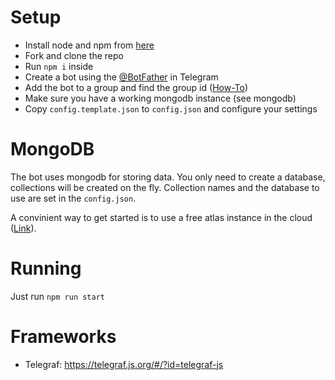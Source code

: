# Setup

  - Install node and npm from [here](https://nodejs.org/en/)
  - Fork and clone the repo
  - Run `npm i` inside
  - Create a bot using the [@BotFather](https://telegram.me/botfather) in Telegram
  - Add the bot to a group and find the group id ([How-To](https://stackoverflow.com/questions/32423837/telegram-bot-how-to-get-a-group-chat-id))
  - Make sure you have a working mongodb instance (see mongodb)
  - Copy `config.template.json` to `config.json` and configure your settings

# MongoDB

The bot uses mongodb for storing data. You only need to create a database, collections will be created on the fly. Collection names and the database to use are set in the `config.json`.

A convinient way to get started is to use a free atlas instance in the cloud ([Link](https://www.mongodb.com/cloud/atlas)).

# Running

Just run `npm run start`

# Frameworks

  - Telegraf:   https://telegraf.js.org/#/?id=telegraf-js  
